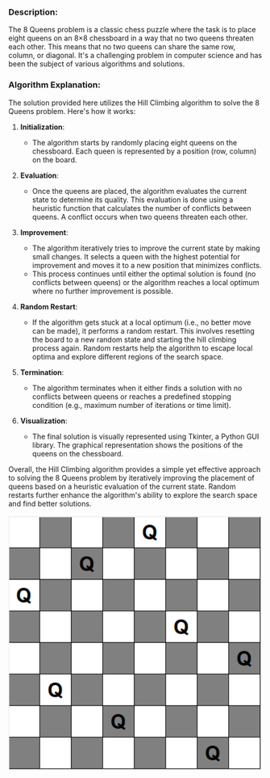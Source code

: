 ### Description:

The 8 Queens problem is a classic chess puzzle where the task is to place eight queens on an 8×8 chessboard in a way that no two queens threaten each other. This means that no two queens can share the same row, column, or diagonal. It's a challenging problem in computer science and has been the subject of various algorithms and solutions.

### Algorithm Explanation:

The solution provided here utilizes the Hill Climbing algorithm to solve the 8 Queens problem. Here's how it works:

1. **Initialization**:
   - The algorithm starts by randomly placing eight queens on the chessboard. Each queen is represented by a position (row, column) on the board.

2. **Evaluation**:
   - Once the queens are placed, the algorithm evaluates the current state to determine its quality. This evaluation is done using a heuristic function that calculates the number of conflicts between queens. A conflict occurs when two queens threaten each other.

3. **Improvement**:
   - The algorithm iteratively tries to improve the current state by making small changes. It selects a queen with the highest potential for improvement and moves it to a new position that minimizes conflicts.
   - This process continues until either the optimal solution is found (no conflicts between queens) or the algorithm reaches a local optimum where no further improvement is possible.

4. **Random Restart**:
   - If the algorithm gets stuck at a local optimum (i.e., no better move can be made), it performs a random restart. This involves resetting the board to a new random state and starting the hill climbing process again. Random restarts help the algorithm to escape local optima and explore different regions of the search space.

5. **Termination**:
   - The algorithm terminates when it either finds a solution with no conflicts between queens or reaches a predefined stopping condition (e.g., maximum number of iterations or time limit).

6. **Visualization**:
   - The final solution is visually represented using Tkinter, a Python GUI library. The graphical representation shows the positions of the queens on the chessboard.

Overall, the Hill Climbing algorithm provides a simple yet effective approach to solving the 8 Queens problem by iteratively improving the placement of queens based on a heuristic evaluation of the current state. Random restarts further enhance the algorithm's ability to explore the search space and find better solutions.


![8 Queens Solution](Q.png)
